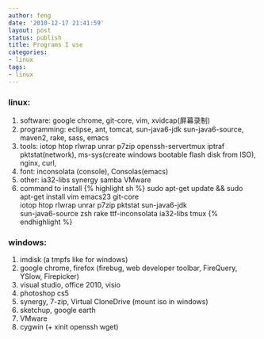 ```yaml
---
author: feng
date: '2010-12-17 21:41:59'
layout: post
status: publish
title: Programs I use
categories:
- linux
tags:
- linux
---
```


### linux:

1.  software: google chrome, git-core, vim, xvidcap(屏幕录制)
2.  programming: eclipse, ant, tomcat, sun-java6-jdk
    sun-java6-source, maven2, rake, sass, emacs
3.  tools: iotop htop rlwrap unrar p7zip openssh-server﻿tmux
    iptraf pktstat(network), ms-sys(create windows bootable flash disk
    from ISO), nginx, curl,
4.  font: inconsolata (console), Consolas(emacs)
5.  other: ia32-libs synergy samba VMware
6.  command to install
{% highlight sh %}
   sudo apt-get update && sudo apt-get install vim emacs23 git-core \
   iotop htop rlwrap unrar p7zip pktstat sun-java6-jdk \
   sun-java6-source zsh rake ttf-inconsolata ia32-libs tmux
{% endhighlight %}

### windows:

1.  imdisk (a tmpfs like for windows)
2.  google chrome, firefox (firebug, web developer toolbar,
    FireQuery, YSlow, Firepicker)
3.  visual studio, office 2010, visio
4.  photoshop cs5
5.  synergy, 7-zip, Virtual CloneDrive (mount iso in windows)
6.  sketchup, google earth
7.  VMware
8.  cygwin (+ xinit openssh wget)



